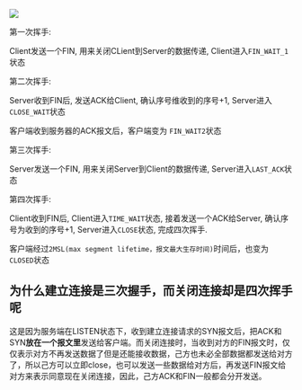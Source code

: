 ![](https://ae01.alicdn.com/kf/H36ca0610710d4ff9abf6846f092be326d.jpg)





第一次挥手:

Client发送一个FIN, 用来关闭CLient到Server的数据传递, Client进入`FIN_WAIT_1`状态

第二次挥手: 

Server收到FIN后, 发送ACK给Client, 确认序号维收到的序号+1,  Server进入`CLOSE_WAIT`状态

客户端收到服务器的ACK报文后，客户端变为 `FIN_WAIT2`状态

第三次挥手:

Server发送一个FIN, 用来关闭Server到Client的数据传递, Server进入`LAST_ACK`状态

第四次挥手:

Client收到FIN后, Client进入`TIME_WAIT`状态, 接着发送一个ACK给Server, 确认序号为收到的序号+1, Server进入`CLOSE`状态, 完成四次挥手.

客户端经过`2MSL(max segment lifetime，报文最大生存时间)`时间后，也变为 `CLOSED`状态





## 为什么建立连接是三次握手，而关闭连接却是四次挥手呢

这是因为服务端在LISTEN状态下，收到建立连接请求的SYN报文后，把ACK和SYN**放在一个报文里**发送给客户端。而关闭连接时，当收到对方的FIN报文时，仅仅表示对方不再发送数据了但是还能接收数据，己方也未必全部数据都发送给对方了，所以己方可以立即close，也可以发送一些数据给对方后，再发送FIN报文给对方来表示同意现在关闭连接，因此，己方ACK和FIN一般都会分开发送。





